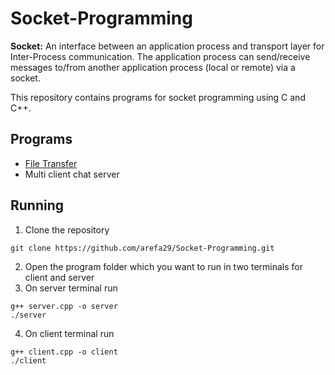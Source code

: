# Socket-Programming

**Socket:** An interface between an application process and transport layer for Inter-Process communication. The application process can send/receive messages to/from another application process (local or remote) via a socket.

This repository contains programs for socket programming using C and C++.

## Programs
- [File Transfer](https://github.com/arefa29/Socket-Programming/tree/main/FileTransfer)
- Multi client chat server

## Running

1. Clone the repository

```
git clone https://github.com/arefa29/Socket-Programming.git
```

2. Open the program folder which you want to run in two terminals for client and server
3. On server terminal run

```
g++ server.cpp -o server
./server
```

4. On client terminal run

```
g++ client.cpp -o client
./client
```
